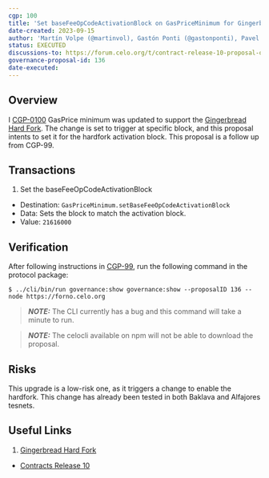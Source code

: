 ```yaml
---
cgp: 100
title: 'Set baseFeeOpCodeActivationBlock on GasPriceMinimum for Gingerbread hardfork'
date-created: 2023-09-15
author: 'Martín Volpe (@martinvol), Gastón Ponti (@gastonponti), Pavel Hornak (@pahor167)'
status: EXECUTED
discussions-to: https://forum.celo.org/t/contract-release-10-proposal-on-chain/6563
governance-proposal-id: 136
date-executed:
---
```


## Overview

I [CGP-0100](./cgp-0099.md) GasPrice minimum was updated to support the [Gingerbread Hard Fork](https://forum.celo.org/t/introducing-celo-s-gingerbread-hard-fork-join-for-q-a-on-june-21/5918). The change is set to trigger at specific block, and this proposal intents to set it for the hardfork activation block. This proposal is a follow up from CGP-99.

## Transactions

1. Set the baseFeeOpCodeActivationBlock
  - Destination: `GasPriceMinimum.setBaseFeeOpCodeActivationBlock`
  - Data: Sets the block to match the activation block.
  - Value: `21616000`

## Verification

After following instructions in [CGP-99](./cgp-0099.md), run the following command in the protocol package:

`$ ../cli/bin/run governance:show governance:show --proposalID 136 --node https://forno.celo.org`

> **_NOTE:_** The CLI currently has a bug and this command will take a minute to run.

> **_NOTE:_**  The celocli available on npm will not be able to download the proposal.

## Risks

This upgrade is a low-risk one, as it triggers a change to enable the hardfork. This change has already been tested in both Baklava and Alfajores tesnets.

## Useful Links

1. [Gingerbread Hard Fork](https://forum.celo.org/t/introducing-celo-s-gingerbread-hard-fork-join-for-q-a-on-june-21/5918)
* [Contracts Release 10](https://github.com/celo-org/governance/blob/main/CGPs/cgp-0099.md)
